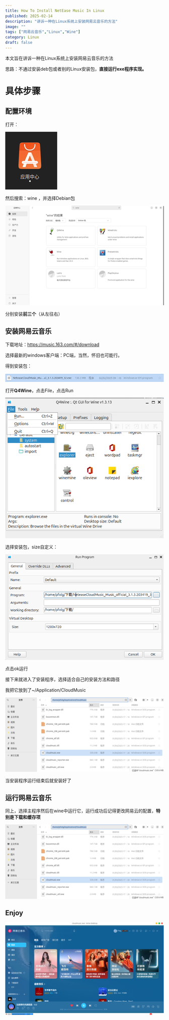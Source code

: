 ```yaml
---
title: How To Install NetEase Music In Linux
published: 2025-02-14
description: "讲诉一种在Linux系统上安装网易云音乐的方法"
image: ""
tags: ["网易云音乐","Linux","Wine"]
category: Linux
draft: false
---
```



本文旨在讲诉一种在Linux系统上安装网易云音乐的方法

思路：不通过安装deb包或者别的Linux安装包，**直接运行exe程序实现。**

# 具体步骤
## 配置环境
打开：

![alt text](image.png)

然后搜索：wine ，并选择Debian包

![alt text](image-1.png)

分别安装**前三个**（从左往右）

## 安装网易云音乐

下载地址：https://music.163.com/#/download

选择最新的windows客户端：PC端，当然，怀旧也可能行。

得到安装包：

![alt text](image-2.png)

打开**Q4Wine**，点击File，点击Run

![alt text](image-3.png)

选择安装包，size自定义：

![alt text](image-4.png)

点击ok运行

接下来就进入了安装程序，选择适合自己的安装方法和路径

我把它放到了~/Application/CloudMusic

![alt text](image-5.png)

当安装程序运行结束后就安装好了

## 运行网易云音乐

同上，选择主程序然后在wine中运行它，运行成功后记得更改网易云的配置，**特别是下载和缓存项**

![alt text](image-5.png)

## Enjoy
![alt text](image-6.png)